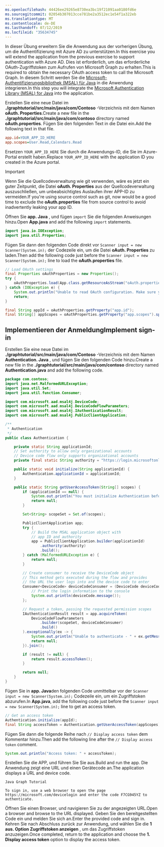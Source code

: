 ```yaml
---
ms.openlocfilehash: 44426ee29265e8730ea3bc19f21091aa0180fd6e
ms.sourcegitcommit: 02054b307013cce781be2a3512ec1e54f1a322eb
ms.translationtype: MT
ms.contentlocale: de-DE
ms.lasthandoff: 07/12/2019
ms.locfileid: "35634745"
---
```

<!-- markdownlint-disable MD002 MD041 -->

<span data-ttu-id="9741f-101">In dieser Übung erweitern Sie die Anwendung aus der vorherigen Übung, um die Authentifizierung mit Azure AD zu unterstützen.</span><span class="sxs-lookup"><span data-stu-id="9741f-101">In this exercise you will extend the application from the previous exercise to support authentication with Azure AD.</span></span> <span data-ttu-id="9741f-102">Dies ist erforderlich, um das erforderliche OAuth-Zugriffstoken zum Aufrufen von Microsoft Graph zu erhalten.</span><span class="sxs-lookup"><span data-stu-id="9741f-102">This is required to obtain the necessary OAuth access token to call the Microsoft Graph.</span></span> <span data-ttu-id="9741f-103">In diesem Schritt werden Sie die [Microsoft-Authentifizierungsbibliothek (MSAL) für Java](https://github.com/AzureAD/microsoft-authentication-library-for-java) in die Anwendung integrieren.</span><span class="sxs-lookup"><span data-stu-id="9741f-103">In this step you will integrate the [Microsoft Authentication Library (MSAL) for Java](https://github.com/AzureAD/microsoft-authentication-library-for-java) into the application.</span></span>

<span data-ttu-id="9741f-104">Erstellen Sie eine neue Datei im **./graphtutorial/src/main/java/com/Contoso** -Verzeichnis mit dem Namen **oAuth. Properties**.</span><span class="sxs-lookup"><span data-stu-id="9741f-104">Create a new file in the **./graphtutorial/src/main/java/com/contoso** directory named **oAuth.properties**.</span></span> <span data-ttu-id="9741f-105">Fügen Sie den folgenden Text in die Datei ein.</span><span class="sxs-lookup"><span data-stu-id="9741f-105">Add the following text in that file.</span></span>

```INI
app.id=YOUR_APP_ID_HERE
app.scopes=User.Read,Calendars.Read
```

<span data-ttu-id="9741f-106">Ersetzen `YOUR_APP_ID_HERE` Sie durch die Anwendungs-ID, die Sie im Azure-Portal erstellt haben.</span><span class="sxs-lookup"><span data-stu-id="9741f-106">Replace `YOUR_APP_ID_HERE` with the application ID you created in the Azure portal.</span></span>

> [!IMPORTANT]
> <span data-ttu-id="9741f-107">Wenn Sie die Quellcodeverwaltung wie git verwenden, wäre es jetzt ein guter Zeitpunkt, die Datei **oAuth. Properties** aus der Quellcodeverwaltung auszuschließen, um unbeabsichtigtes Auslaufen ihrer APP-ID zu vermeiden.</span><span class="sxs-lookup"><span data-stu-id="9741f-107">If you're using source control such as git, now would be a good time to exclude the **oAuth.properties** file from source control to avoid inadvertently leaking your app ID.</span></span>

<span data-ttu-id="9741f-108">Öffnen Sie **app. Java** , und fügen `import` Sie die folgenden Anweisungen hinzu.</span><span class="sxs-lookup"><span data-stu-id="9741f-108">Open **App.java** and add the following `import` statements.</span></span>

```java
import java.io.IOException;
import java.util.Properties;
```

<span data-ttu-id="9741f-109">Fügen Sie dann den folgenden Code direkt vor `Scanner input = new Scanner(System.in);` der Codezeile ein, um die Datei **oAuth. Properties** zu laden.</span><span class="sxs-lookup"><span data-stu-id="9741f-109">Then add the following code just before the `Scanner input = new Scanner(System.in);` line to load the **oAuth.properties** file.</span></span>

```java
// Load OAuth settings
final Properties oAuthProperties = new Properties();
try {
    oAuthProperties.load(App.class.getResourceAsStream("oAuth.properties"));
} catch (IOException e) {
    System.out.println("Unable to read OAuth configuration. Make sure you have a properly formatted oAuth.properties file. See README for details.");
    return;
}

final String appId = oAuthProperties.getProperty("app.id");
final String[] appScopes = oAuthProperties.getProperty("app.scopes").split(",");
```

## <a name="implement-sign-in"></a><span data-ttu-id="9741f-110">Implementieren der Anmeldung</span><span class="sxs-lookup"><span data-stu-id="9741f-110">Implement sign-in</span></span>

<span data-ttu-id="9741f-111">Erstellen Sie eine neue Datei im **./graphtutorial/src/main/java/com/Contoso** -Verzeichnis mit dem Namen **Authentication. Java** , und fügen Sie den folgenden Code hinzu.</span><span class="sxs-lookup"><span data-stu-id="9741f-111">Create a new file in the **./graphtutorial/src/main/java/com/contoso** directory named **Authentication.java** and add the following code.</span></span>

```java
package com.contoso;
import java.net.MalformedURLException;
import java.util.Set;
import java.util.function.Consumer;

import com.microsoft.aad.msal4j.DeviceCode;
import com.microsoft.aad.msal4j.DeviceCodeFlowParameters;
import com.microsoft.aad.msal4j.IAuthenticationResult;
import com.microsoft.aad.msal4j.PublicClientApplication;

/**
 * Authentication
 */
public class Authentication {

    private static String applicationId;
    // Set authority to allow only organizational accounts
    // Device code flow only supports organizational accounts
    private final static String authority = "https://login.microsoftonline.com/organizations/";

    public static void initialize(String applicationId) {
        Authentication.applicationId = applicationId;
    }

    public static String getUserAccessToken(String[] scopes) {
        if (applicationId == null) {
            System.out.println("You must initialize Authentication before calling getUserAccessToken");
            return null;
        }

        Set<String> scopeSet = Set.of(scopes);

        PublicClientApplication app;
        try {
            // Build the MSAL application object with
            // app ID and authority
            app = PublicClientApplication.builder(applicationId)
                .authority(authority)
                .build();
        } catch (MalformedURLException e) {
            return null;
        }

        // Create consumer to receive the DeviceCode object
        // This method gets executed during the flow and provides
        // the URL the user logs into and the device code to enter
        Consumer<DeviceCode> deviceCodeConsumer = (DeviceCode deviceCode) -> {
            // Print the login information to the console
            System.out.println(deviceCode.message());
        };

        // Request a token, passing the requested permission scopes
        IAuthenticationResult result = app.acquireToken(
            DeviceCodeFlowParameters
                .builder(scopeSet, deviceCodeConsumer)
                .build()
        ).exceptionally(ex -> {
            System.out.println("Unable to authenticate - " + ex.getMessage());
            return null;
        }).join();

        if (result != null) {
            return result.accessToken();
        }

        return null;
    }
}
```

<span data-ttu-id="9741f-112">Fügen Sie in **app. Java**den folgenden Code unmittelbar vor der `Scanner input = new Scanner(System.in);` Codezeile ein, um ein Zugriffstoken abzurufen.</span><span class="sxs-lookup"><span data-stu-id="9741f-112">In **App.java**, add the following code just before the `Scanner input = new Scanner(System.in);` line to get an access token.</span></span>

```java
// Get an access token
Authentication.initialize(appId);
final String accessToken = Authentication.getUserAccessToken(appScopes);
```

<span data-ttu-id="9741f-113">Fügen Sie dann die folgende Reihe nach `// Display access token` dem Kommentar hinzu.</span><span class="sxs-lookup"><span data-stu-id="9741f-113">Then add the following line after the `// Display access token` comment.</span></span>

```java
System.out.println("Access token: " + accessToken);
```

<span data-ttu-id="9741f-114">Erstellen Sie die APP, und führen Sie Sie aus.</span><span class="sxs-lookup"><span data-stu-id="9741f-114">Build and run the app.</span></span> <span data-ttu-id="9741f-115">Die Anwendung zeigt eine URL und einen Gerätecode an.</span><span class="sxs-lookup"><span data-stu-id="9741f-115">The application displays a URL and device code.</span></span>

```Shell
Java Graph Tutorial

To sign in, use a web browser to open the page https://microsoft.com/devicelogin and enter the code F7CG945YZ to authenticate.
```

<span data-ttu-id="9741f-116">Öffnen Sie einen Browser, und navigieren Sie zu der angezeigten URL.</span><span class="sxs-lookup"><span data-stu-id="9741f-116">Open a browser and browse to the URL displayed.</span></span> <span data-ttu-id="9741f-117">Geben Sie den bereitgestellten Code ein und melden Sie sich an.</span><span class="sxs-lookup"><span data-stu-id="9741f-117">Enter the provided code and sign in.</span></span> <span data-ttu-id="9741f-118">Kehren Sie nach Abschluss zurück zur Anwendung, und wählen Sie die **1 aus. Option Zugriffstoken anzeigen** , um das Zugriffstoken anzuzeigen.</span><span class="sxs-lookup"><span data-stu-id="9741f-118">Once completed, return to the application and choose the **1. Display access token** option to display the access token.</span></span>
